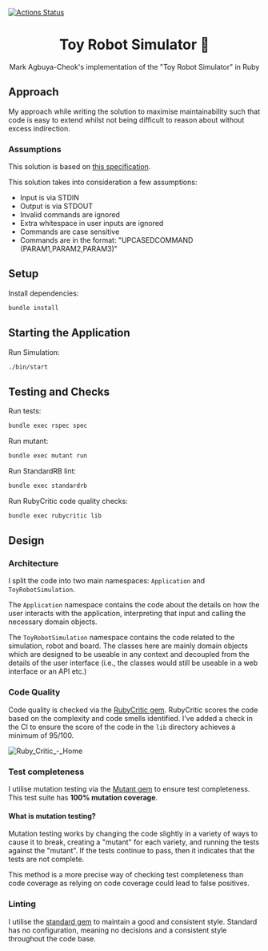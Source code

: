 [![Actions Status](https://github.com/markadrianagbuya/toy_robot_simulator/workflows/Tests%20and%20Code%20Quality%20Checks/badge.svg)](https://github.com/markadrianagbuya/toy_robot_simulator/actions)

<div align="center">
  <h1 align="center">Toy Robot Simulator 🤖</h1>

  <p align="center">
    Mark Agbuya-Cheok's implementation of the "Toy Robot Simulator" in Ruby
  </p>
</div>

## Approach
My approach while writing the solution to maximise maintainability such that code is easy to extend whilst not being difficult to reason about without excess indirection.

### Assumptions
This solution is based on [this specification](toy_robot_simulator_specification.md).

This solution takes into consideration a few assumptions:
* Input is via STDIN
* Output is via STDOUT
* Invalid commands are ignored
* Extra whitespace in user inputs are ignored
* Commands are case sensitive
* Commands are in the format: "UPCASEDCOMMAND (PARAM1,PARAM2,PARAM3)"

## Setup

Install dependencies:
```sh
bundle install
```

## Starting the Application

Run Simulation:
```sh
./bin/start
```

## Testing and Checks

Run tests:
```sh
bundle exec rspec spec
```

Run mutant:
```sh
bundle exec mutant run
```

Run StandardRB lint:
```sh
bundle exec standardrb
```

Run RubyCritic code quality checks:
```sh
bundle exec rubycritic lib
```

## Design

### Architecture

I split the code into two main namespaces: `Application` and `ToyRobotSimulation`.

The `Application` namespace contains the code about the details on how the user interacts with the application, interpreting that input and calling the necessary domain objects.

The `ToyRobotSimulation` namespace contains the code related to the simulation, robot and board. The classes here are mainly domain objects which are designed to be useable in any context and decoupled from the details of the user interface (i.e., the classes would still be useable in a web interface or an API etc.)

### Code Quality

Code quality is checked via the [RubyCritic gem](https://github.com/whitesmith/rubycritic). RubyCritic scores the code based on the complexity and code smells identified. I've added a check in the CI to ensure the score of the code in the `lib` directory achieves a minimum of 95/100.

![Ruby_Critic_-_Home](https://user-images.githubusercontent.com/4326858/162619445-8f1a2ed5-d144-4ce2-9e1d-e5e8f497c6e0.png)

### Test completeness

I utilise mutation testing via the [Mutant gem](https://github.com/mbj/mutant) to ensure test completeness. This test suite has **100% mutation coverage**.

#### What is mutation testing?

Mutation testing works by changing the code slightly in a variety of ways to cause it to break, creating a "mutant" for each variety, and running the tests against the "mutant". If the tests continue to pass, then it indicates that the tests are not complete.

This method is a more precise way of checking test completeness than code coverage as relying on code coverage could lead to false positives.

### Linting

I utilise the [standard gem](https://github.com/testdouble/standard) to maintain a good and consistent style. Standard has no configuration, meaning no decisions and a consistent style throughout the code base.
